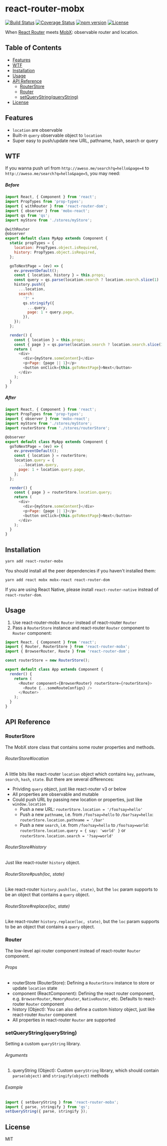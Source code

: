 # react-router-mobx

[![Build Status](https://travis-ci.org/Cap32/react-router-mobx.svg?branch=master)](https://travis-ci.org/Cap32/react-router-mobx)
[![Coverage Status](https://coveralls.io/repos/github/Cap32/react-router-mobx/badge.svg?branch=master)](https://coveralls.io/github/Cap32/react-router-mobx?branch=master)
[![npm version](https://badge.fury.io/js/react-router-mobx.svg)](https://badge.fury.io/js/react-router-mobx)
[![License](https://img.shields.io/badge/license-MIT_License-blue.svg?style=flat)](https://github.com/Cap32/react-router-mobx/blob/master/LICENSE.md)

When [React Router](https://reacttraining.com/react-router/) meets [MobX](https://mobx.js.org/): observable router and location.

## Table of Contents

<!-- MarkdownTOC autolink="true" bracket="round" -->

- [Features](#features)
- [WTF](#wtf)
- [Installation](#installation)
- [Usage](#usage)
- [API Reference](#api-reference)
  - [RouterStore](#routerstore)
  - [Router](#router)
  - [setQueryString\(queryString\)](#setquerystringquerystring)
- [License](#license)

<!-- /MarkdownTOC -->

<a name="features"></a>

## Features

* `location` are observable
* Built-in `query` observable object to `location`
* Super easy to push/update new URL, pathname, hash, search or query

<a name="wtf"></a>

## WTF

If you wanna push url from `http://aweso.me/search?q=hello&page=4` to `http://aweso.me/search?q=hello&page=5`, you may need:

##### Before

```js
import React, { Component } from 'react';
import PropTypes from 'prop-types';
import { withRouter } from 'react-router-dom';
import { observer } from 'mobx-react';
import qs from 'qs';
import myStore from './stores/myStore';

@withRouter
@observer
export default class MyApp extends Component {
  static propTypes = {
    location: PropTypes.object.isRequired,
    history: PropTypes.object.isRequired,
  };

  goToNextPage = (ev) => {
    ev.preventDefault();
    const { location, history } = this.props;
    const query = qs.parse(location.search ? location.search.slice(1) : '');
    history.push({
      ...location,
      search:
        '?' +
        qs.stringify({
          ...query,
          page: 1 + query.page,
        }),
    });
  };

  render() {
    const { location } = this.props;
    const { page } = qs.parse(location.search ? location.search.slice(1) : '');
    return (
      <div>
        <div>{myStore.someContent}</div>
        <p>Page: {page || 1}</p>
        <button onClick={this.goToNextPage}>Next</button>
      </div>
    );
  }
}
```

##### After

```js
import React, { Component } from 'react';
import PropTypes from 'prop-types';
import { observer } from 'mobx-react';
import myStore from './stores/myStore';
import routerStore from './stores/routerStore';

@observer
export default class MyApp extends Component {
  goToNextPage = (ev) => {
    ev.preventDefault();
    const { location } = routerStore;
    location.query = {
      ...location.query,
      page: 1 + location.query.page,
    };
  };

  render() {
    const { page } = routerStore.location.query;
    return (
      <div>
        <div>{myStore.someContent}</div>
        <p>Page: {page || 1}</p>
        <button onClick={this.goToNextPage}>Next</button>
      </div>
    );
  }
}
```

<a name="installation"></a>

## Installation

```bash
yarn add react-router-mobx
```

You should install all the peer dependencies if you haven't installed them:

```bash
yarn add react mobx mobx-react react-router-dom
```

If you are using React Native, please install `react-router-native` instead of `react-router-dom`.

<a name="usage"></a>

## Usage

1. Use react-router-mobx `Router` instead of react-router `Router`
2. Pass a `RouterStore` instance and react-router `Router` component to `Router` component:

```js
import React, { Component } from 'react';
import { Router, RouterStore } from 'react-router-mobx';
import { BrowserRouter, Route } from 'react-router-dom';

const routerStore = new RouterStore();

export default class App extends Component {
  render() {
    return (
      <Router component={BrowserRouter} routerStore={routerStore}>
        <Route {...someRouteConfigs} />
      </Router>
    );
  }
}
```

<a name="api-reference"></a>

## API Reference

<a name="routerstore"></a>

### RouterStore

The MobX store class that contains some router properties and methods.

###### RouterStore#location

A little bits like react-router `location` object which contains `key`, `pathname`, `search`, `hash`, `state`. But there are several differences:

* Prividing `query` object, just like react-router v3 or below
* All properties are observable and mutable
* Could push URL by passing new location or properties, just like `window.location`
  * Push a new URL: `routerStore.location = '/foo?say=hello'`
  * Push a new `pathname`, i.e. from `/foo?say=hello` to `/bar?say=hello`: `routerStore.location.pathname = '/bar'`
  * Push a new `search`, i.e. from `/foo?say=hello` to `/foo?say=world`: `routerStore.location.query = { say: 'world' }` or `routerStore.location.search = '?say=world'`

###### RouterStore#history

Just like react-router `history` object.

###### RouterStore#push(loc, state)

Like react-router `history.push(loc, state)`, but the `loc` param supports to be an object that contains a `query` object.

###### RouterStore#replace(loc, state)

Like react-router `history.replace(loc, state)`, but the `loc` param supports to be an object that contains a `query` object.

<a name="router"></a>

### Router

The low-level api router component instead of react-router `Router` component.

###### Props

* routerStore (RouterStore): Defining a `RouterStore` instance to store or update `location` state
* component (ReactComponent): Defining the react router component, e.g. `BrowserRouter`, `MemoryRouter`, `NativeRouter`, etc. Defaults to react-router `Router` component
* history (Object): You can also define a custom history object, just like react-router `Router` component
* All properties in react-router `Router` are supported

<a name="setquerystringquerystring"></a>

### setQueryString(queryString)

Setting a custom `queryString` library.

###### Arguments

1. queryString (Object): Custom `queryString` library, which should contain `parse(object)` and `stringify(object)` methods

###### Example

```js
import { setQueryString } from 'react-router-mobx';
import { parse, stringify } from 'qs';
setQueryString({ parse, stringify });
```

<a name="license"></a>

## License

MIT

